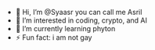 - 👋 Hi, I’m @Syaasr you can call me Asril
- 👀 I’m interested in coding, crypto, and AI
- 🌱 I’m currently learning phyton
- ⚡ Fun fact: i am not gay

<!---
Syaasr/Syaasr is a ✨ special ✨ repository because its `README.md` (this file) appears on your GitHub profile.
You can click the Preview link to take a look at your changes.
--->

